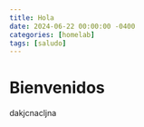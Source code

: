 ```yaml
---
title: Hola
date: 2024-06-22 00:00:00 -0400
categories: [homelab]
tags: [saludo]
---
```


# Bienvenidos
dakjcnacljna